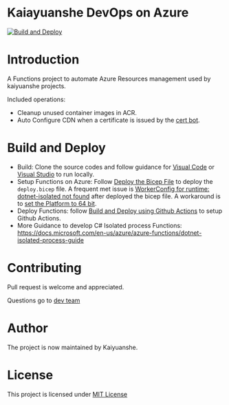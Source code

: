 Kaiayuanshe DevOps on Azure
======

[![Build and Deploy](https://github.com/kaiyuanshe/kaiyuanshe-devops-azure/actions/workflows/deploy.yml/badge.svg)](https://github.com/kaiyuanshe/kaiyuanshe-devops-azure/actions/workflows/deploy.yml)

# Introduction
A Functions project to automate Azure Resources management used by kaiyuanshe projects. 

Included operations:
- Cleanup unused container images in ACR.
- Auto Configure CDN when a certificate is issued by the [cert bot](https://github.com/shibayan/keyvault-acmebot).


# Build and Deploy

- Build: Clone the source codes and follow guidance for [Visual Code](https://docs.microsoft.com/en-us/azure/azure-functions/create-first-function-vs-code-csharp?tabs=in-process#run-the-function-locally) or [Visual Studio](https://docs.microsoft.com/en-us/azure/azure-functions/functions-create-your-first-function-visual-studio?tabs=in-process#run-the-function-locally) to run locally.
- Setup Functions on Azure: Follow [Deploy the Bicep File](https://docs.microsoft.com/en-us/azure/azure-functions/functions-create-first-function-bicep?tabs=CLI%2Cvisual-studio-code#deploy-the-bicep-file) to deploy the `deploy.bicep` file. A frequent met issue is [WorkerConfig for runtime: dotnet-isolated not found](https://github.com/Azure/azure-functions-dotnet-worker/issues/821) after deployed the bicep file. A workaround is to [set the Platform to 64 bit](https://github.com/Azure/azure-functions-dotnet-worker/issues/821#issuecomment-1131210336).
- Deploy Functions: follow [Build and Deploy using Github Actions](https://docs.microsoft.com/en-us/azure/azure-functions/functions-how-to-github-actions?tabs=dotnet) to setup Github Actions.
- More Guidance to develop C# Isolated process Functions: https://docs.microsoft.com/en-us/azure/azure-functions/dotnet-isolated-process-guide

# Contributing
Pull request is welcome and appreciated.

Questions go to [dev team](mailto:infra@kaiyuanshe.org)

# Author
The project is now maintained by Kaiyuanshe.

# License
This project is licensed under [MIT License](https://github.com/kaiyuanshe/kaiyuanshe-devops-azure/blob/main/LICENSE)